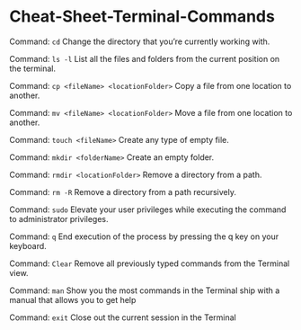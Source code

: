 # Cheat-Sheet-Terminal-Commands

Command: `cd`
Change the directory that you’re currently working with.

Command: `ls -l`
List all the files and folders from the current position on the terminal.

Command: `cp <fileName> <locationFolder>`
Copy a file from one location to another.

Command: `mv <fileName> <locationFolder>`
Move a file from one location to another.
  
Command: `touch <fileName>`
Create any type of empty file.
  
Command: `mkdir <folderName>`
Create an empty folder.
  
Command: `rmdir <locationFolder>`
Remove a directory from a path.

Command: `rm -R`
Remove a directory from a path recursively.
  
Command: `sudo`
Elevate your user privileges while executing the command to administrator privileges.
  
Command: `q`
End execution of the process by pressing the q key on your keyboard.

Command: `Clear`
Remove all previously typed commands from the Terminal view.
  
Command: `man`
Show you the most commands in the Terminal ship with a manual that allows you to get help
  
Command: `exit`
Close out the current session in the Terminal

